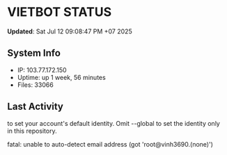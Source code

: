 # VIETBOT STATUS
**Updated**: Sat Jul 12 09:08:47 PM +07 2025

## System Info
- IP: 103.77.172.150
- Uptime: up 1 week, 56 minutes
- Files: 33066

## Last Activity

to set your account's default identity.
Omit --global to set the identity only in this repository.

fatal: unable to auto-detect email address (got 'root@vinh3690.(none)')
